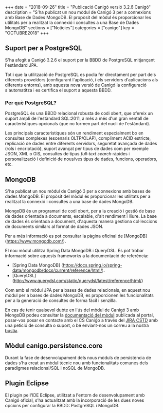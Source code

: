 +++
date        = "2018-09-26"
title       = "Publicació Canigó versió 3.2.6  Canigó"
description = "S'ha publicat un nou mòdul de Canigó 3 per a connexions amb Base de Dades MongoDB. El propòsit del mòdul és proporcionar les utilitats per a realitzat la connexió i consultes a una Base de Dades MongoDB"
sections    = ["Notícies"]
categories  = ["canigo"]
key         = "OCTUBRE2018"
+++

## Suport per a PostgreSQL

S'ha afegit a Canigó 3.2.6 el suport per la BBDD de PostgreSQL mitjançant l'estàndard JPA.

Tot i que la utilització de PostgreSQL es podia fer directament per part dels diferents proveïdors (configurant l'aplicació, i els servidors d'aplicacions als diferents entorns), amb aquesta nova versió de Canigó la configuració s'automatitza i es certifica el suport a aquesta BBDD.

### Per què PostgreSQL?

PostgreSQL és una BBDD relacional robusta de codi obert, que ofereix un suport ampli de l'estàndard SQL:2011, a més a més d'un gran ventall de característiques opcionals (que no formen part del nucli de l'estàndard).

Les principals característiques són un rendiment especialment bo en consultes complexes (escenaris OLTP/OLAP), compliment ACID estricte, replicació de dades entre diferents servidors, seguretat avançada de dades (rols i encriptació), suport avançat per tipus de dades com per exemple JSON, XML o GIS, consultes de tipus _full-text search_ ràpides i personalització i definició de nous/ves tipus de dades, funcions, operadors, etc.

## MongoDB

S'ha publicat un nou mòdul de Canigó 3 per a connexions amb bases de dades MongoDB. El propòsit del mòdul és proporcionar les utilitats per a realitzat la connexió i consultes a una base de dades MongoDB.

MongoDB és un programari de codi obert, per a la creació i gestió de base de dades orientada a documents, escalable, d'alt rendiment i lliure. La base de dades és orientada a document, d'aquesta manera gestiona col·leccions de documents similars al format de dades JSON.

Per a més informació es pot consultar la pàgina oficinal de [MongoDB] (https://www.mongodb.com/).

El nou mòdul utilitza Spring Data MongoDB i QueryDSL. Es pot trobar informació sobre aquests frameworks a la documentació de referència:

* [Spring Data MongoDB] (https://docs.spring.io/spring-data/mongodb/docs/current/reference/html/). 
* [QueryDSL] (http://www.querydsl.com/static/querydsl/latest/reference/html/)

Com amb el mòdul JPA per a bases de dades relacionals, en aquest nou mòdul per a bases de dades MongoDB, es proporcionen les funcionalitats per a la generació de consultes de forma fàcil i senzilla.

En cas de tenir qualsevol dubte en l'ús del mòdul de Canigó 3 amb MongoDB podeu consultar la [documentació del mòdul](https://canigo.ctti.gencat.cat/canigo-documentacio-versions-3x-core/modul-mongodb) publicada al portal, posar-vos posar en contacte amb el CS Caniǵo a través del [JIRA CSTD](https://cstd.ctti.gencat.cat/jiracstd/CAN) amb una petició de consulta o suport, o bé enviant-nos un correu a la nostra [bústia](mailto:oficina-tecnica.canigo.ctti@gencat.cat).

## Mòdul canigo.persistence.core

Durant la fase de desenvolupament dels nous mòduls de persistència de dades s'ha creat un mòdul tècnic nou amb funcionalitats comunes dels paradigmes relacional/SQL i noSQL de MongoDB.

## Plugin Eclipse

El plugin pe l'IDE Eclipse, utilitzat a l'entorn de desenvolupament amb Canigó oficial, s'ha actualitzat amb la incorporació de les dues noves opcions per configurar la BBDD: PostgreSQL i MongoDB.

